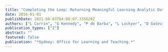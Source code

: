 ```yaml
---
title: "Completing the Loop: Returning Meaningful Learning Analytic Data to Teachers. A Handbook for Educators and Learning Analytics Specialists"
date: 2016-01-01
publishDate: 2021-08-03T04:08:07.335629Z
authors: ["L Corrin", "G Kennedy", "P de Barba", "L Lockyer", "D Gaševic", "D Williams", " ..."]
publication_types: ["2"]
abstract: ""
featured: false
publication: "*Sydney: Office for Learning and Teaching.*"
---
```


